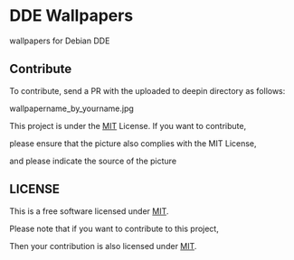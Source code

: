 # DDE Wallpapers

wallpapers for Debian DDE



## Contribute

To contribute, send a PR with the uploaded to deepin directory as follows:

wallpapername_by_yourname.jpg

This project is under the [MIT](./LICENSE) License. If you want to contribute,

please ensure that the picture also complies with the MIT License,

and please indicate the source of the picture



## LICENSE

This is a free software licensed under [MIT](./LICENSE).

Please note that if you want to contribute to this project,

Then your contribution is also licensed under [MIT](./LICENSE).